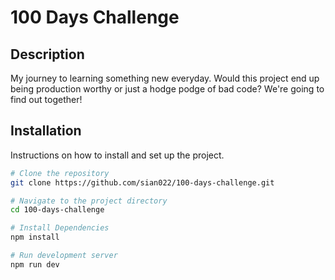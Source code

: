 # 100 Days Challenge

## Description

My journey to learning something new everyday. Would this project end up being production worthy or just a hodge podge of bad code? We're going to find out together!

## Installation

Instructions on how to install and set up the project.

```bash
# Clone the repository
git clone https://github.com/sian022/100-days-challenge.git

# Navigate to the project directory
cd 100-days-challenge

# Install Dependencies
npm install

# Run development server
npm run dev
```
